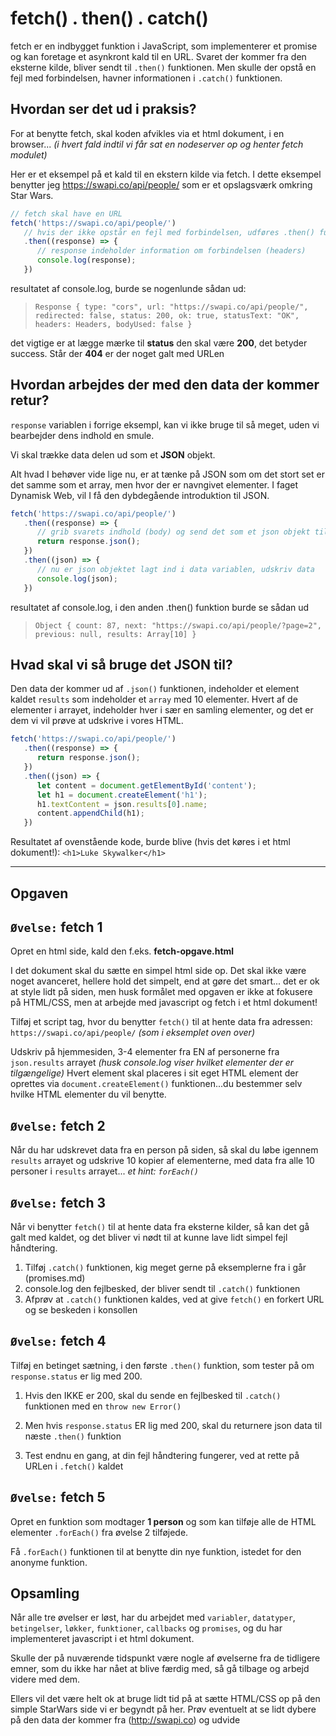 # fetch() . then() . catch() 

fetch er en indbygget funktion i JavaScript, som implementerer et promise og kan foretage et asynkront kald til en URL.
Svaret der kommer fra den eksterne kilde, bliver sendt til `.then()` funktionen. Men skulle der opstå en fejl med forbindelsen, havner informationen i `.catch()` funktionen.

## Hvordan ser det ud i praksis?
For at benytte fetch, skal koden afvikles via et html dokument, i en browser... *(i hvert fald indtil vi får sat en nodeserver op og henter fetch modulet)*

Her er et eksempel på et kald til en ekstern kilde via fetch. I dette eksempel benytter jeg https://swapi.co/api/people/ som er et opslagsværk omkring Star Wars.
```javascript
// fetch skal have en URL
fetch('https://swapi.co/api/people/')
   // hvis der ikke opstår en fejl med forbindelsen, udføres .then() funktionen
   .then((response) => {
      // response indeholder information om forbindelsen (headers)
      console.log(response);
   })
```
resultatet af console.log, burde se nogenlunde sådan ud:
>```Response { type: "cors", url: "https://swapi.co/api/people/", redirected: false, status: 200, ok: true, statusText: "OK", headers: Headers, bodyUsed: false }```

det vigtige er at lægge mærke til **status** den skal være **200**, det betyder success. Står der **404** er der noget galt med URLen

## Hvordan arbejdes der med den data der kommer retur?

`response` variablen i forrige eksempl, kan vi ikke bruge til så meget, uden vi bearbejder dens indhold en smule.

Vi skal trække data delen ud som et **JSON** objekt.

Alt hvad I behøver vide lige nu, er at tænke på JSON som om det stort set er det samme som et array, men hvor der er navngivet elementer. I faget Dynamisk Web, vil I få den dybdegående introduktion til JSON.

```javascript
fetch('https://swapi.co/api/people/')
   .then((response) => {
      // grib svarets indhold (body) og send det som et json objekt til næste .then()
      return response.json();
   })
   .then((json) => {
      // nu er json objektet lagt ind i data variablen, udskriv data
      console.log(json);
   })
```
resultatet af console.log, i den anden .then() funktion burde se sådan ud
> ```Object { count: 87, next: "https://swapi.co/api/people/?page=2", previous: null, results: Array[10] }```



## Hvad skal vi så bruge det JSON til?

Den data der kommer ud af `.json()` funktionen, indeholder et element kaldet `results` som indeholder et `array` med 10 elementer.
Hvert af de elementer i arrayet, indeholder hver i sær en samling elementer, og det er dem vi vil prøve at udskrive i vores HTML.
```javascript
fetch('https://swapi.co/api/people/')
   .then((response) => {
      return response.json();
   })
   .then((json) => {
      let content = document.getElementById('content');
      let h1 = document.createElement('h1');
      h1.textContent = json.results[0].name;
      content.appendChild(h1);
   })
```
Resultatet af ovenstående kode, burde blive (hvis det køres i et html dokument!): `<h1>Luke Skywalker</h1>`

---


## Opgaven

## ```Øvelse:``` fetch 1
Opret en html side, kald den f.eks. **fetch-opgave.html** 

I det dokument skal du sætte en simpel html side op. Det skal ikke være noget avanceret, hellere hold det simpelt, end at gøre det smart... det er ok at style lidt på siden, men husk formålet med opgaven er ikke at fokusere på HTML/CSS, men at arbejde med javascript og fetch i et html dokument!

Tilføj et script tag, hvor du benytter `fetch()` til at hente data fra adressen: `https://swapi.co/api/people/` *(som i eksemplet oven over)*

Udskriv på hjemmesiden, 3-4 elementer fra EN af personerne fra `json.results` arrayet *(husk console.log viser hvilket elementer der er tilgængelige)* Hvert element skal placeres i sit eget HTML element der oprettes via `document.createElement()` funktionen...du bestemmer selv hvilke HTML elementer du vil benytte.



## ```Øvelse:``` fetch 2

Når du har udskrevet data fra en person på siden, så skal du løbe igennem `results` arrayet og udskrive 10 kopier af elementerne, med data fra alle 10 personer i `results` arrayet... *et hint: `forEach()`* 





## ```Øvelse:``` fetch 3

Når vi benytter `fetch()` til at hente data fra eksterne kilder, så kan det gå galt med kaldet, og det bliver vi nødt til at kunne lave lidt simpel fejl håndtering.

1. Tilføj `.catch()` funktionen, kig meget gerne på eksemplerne fra i går (promises.md)
1. console.log den fejlbesked, der bliver sendt til `.catch()` funktionen
1. Afprøv at `.catch()` funktionen kaldes, ved at give `fetch()` en forkert URL og se beskeden i konsollen



## ```Øvelse:``` fetch 4


Tilføj en betinget sætning, i den første `.then()` funktion, som tester på om `response.status` er lig med 200.
1. Hvis den IKKE er 200, skal du sende en fejlbesked til `.catch()` funktionen med en `throw new Error()`
1. Men hvis `response.status` ER lig med 200, skal du returnere json data til næste `.then()` funktion

3. Test endnu en gang, at din fejl håndtering fungerer, ved at rette på URLen i `.fetch()` kaldet



## ```Øvelse:``` fetch 5

Opret en funktion som modtager **1 person** og som kan tilføje alle de HTML elementer `.forEach()` fra øvelse 2 tilføjede. 

Få `.forEach()` funktionen til at benytte din nye funktion, istedet for den anonyme funktion.


## Opsamling

Når alle tre øvelser er løst, har du arbejdet med `variabler`, `datatyper`, `betingelser`, `løkker`, `funktioner`, `callbacks` og `promises`, og du har implementeret javascript i et html dokument. 

Skulle der på nuværende tidspunkt være nogle af øvelserne fra de tidligere emner, som du ikke har nået at blive færdig med, så gå tilbage og arbejd videre med dem.

Ellers vil det være helt ok at bruge lidt tid på at sætte HTML/CSS op på den simple StarWars side vi er begyndt på her. 
Prøv eventuelt at se lidt dybere på den data der kommer fra (http://swapi.co) og udvide 

